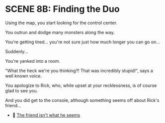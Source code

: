 # SCENE 8B: Finding the Duo

Using the map, you start looking for the control center.

You outrun and dodge many monsters along the way.

You're getting tired... you're not sure just how much longer you can go on... 

Suddenly... 

You're yanked into a room.

"What the heck we're you thinking?! That was incredibly stupid!", says a well known voice. 

You apologize to Rick, who, while upset at your recklessness, is of course glad to see you.

And you did get to the console, although something seems off about Rick's friend...

- 👾 [The friend isn't what he seems](./scene9a.md)